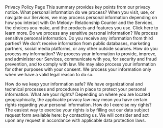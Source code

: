 Privacy Policy Page 
This summary provides key points from our privacy notice.
What personal information do we process? When you visit, use, or navigate our Services, we may process personal information depending on
how you interact with On Melody- Relationship Counter and the Services, the choices you make, and the products and features you use. Click here to learn more.
Do we process any sensitive personal information? We process sensitive personal information.
Do you receive any information from third parties? We don't receive information from public databases, marketing partners, social media
platforms, or any other outside sources. 
How do you process my information? We process your information to provide, improve, and administer our Services, communicate with you, for
security and fraud prevention, and to comply with law. We may also process your information for other purposes with your consent. We process your
information only when we have a valid legal reason to do so.

How do we keep your information safe? We have organizational and technical processes and procedures in place to protect your personal
information. 
What are your rights? Depending on where you are located geographically, the applicable privacy law may mean you have certain rights regarding
your personal information.
How do I exercise my rights? The easiest way to exercise your rights is by filling out our data subject request form available here:
by contacting us. We will consider and act upon any request in accordance with applicable data protection laws.
